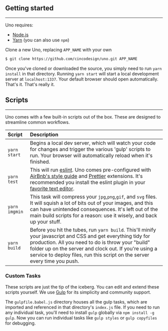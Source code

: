 ## Getting started
---
Uno requires:
  - [Node.js](https://nodejs.org/en/)
  - [Yarn](https://yarnpkg.com/en/) (you can also use `npm`)

Clone a new Uno, replacing `APP_NAME` with your own
```sh
$ git clone https://github.com/cincodesign/uno.git APP_NAME
```

Once you've cloned or downloaded the source, you simply need to run `yarn install` in that directory. Running `yarn start` will start a local development server at `localhost:1337`. Your default browser should open automatically. That's it. That's really it.

## Scripts
---
Uno comes with a few built-in scripts out of the box. These are designed to streamline common workflows.

| Script                     | Description     |
| :------------------------- | :-------------  |
|`yarn start`                | Begins a local dev server, which will watch your code for changes and trigger the various 'gulp' scripts to run. Your browser will automatically reload when it's finished.
|`yarn test`                 | This will run [eslint](http://eslint.org/). Uno comes pre-configured with [AirBnb's style guide](https://github.com/airbnb/javascript) and [Prettier](https://github.com/prettier/prettier) extensions. It's recommended you install the eslint plugin in your [favorite text editor](https://github.com/AtomLinter/linter-eslint).
|`yarn imgmin`               | This task will compress your `jpg`,`png`,`gif`, and `svg` files. It will squish a lot of bits out of your images, and this can have unintended consequences. It's left out of the main build scripts for a reason: use it wisely, and back up your stuff.
|`yarn build`                | Before you hit the tubes, run `yarn build`. This'll minify your javascript and CSS and get everything tidy for production. All you need to do is throw your "build" folder up on the server and clock out. If you're using a service to deploy files, run this script on the server every time you push.

### Custom Tasks
These scripts are just the tip of the iceberg. You can edit and extend these scripts yourself. We use [Gulp](http://gulpjs.com) for its simplicity and community support.

The `gulpfile.babel.js` directory houses all the gulp tasks, which are imported and referenced in that directory's `index.js` file. If you need to run any individual task, you'll need to install `gulp` globally via `npm install -g gulp`. Now you can run individual tasks like `gulp styles` or `gulp copyfiles` for debugging.
